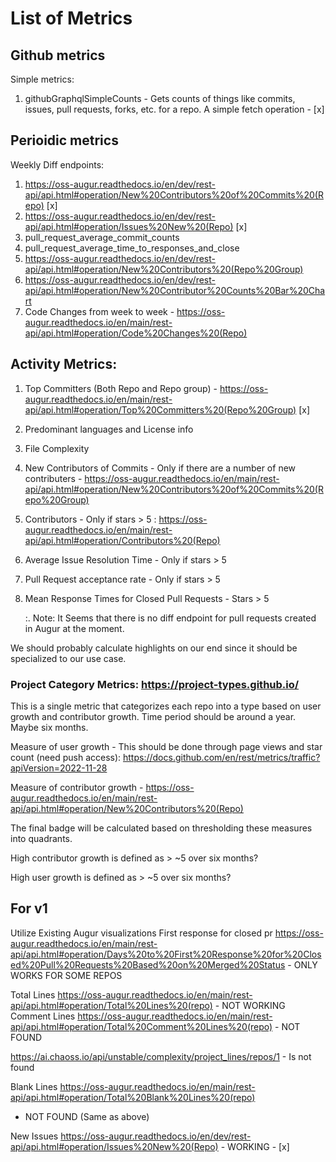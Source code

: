 # List of Metrics

## Github metrics

Simple metrics:
    
1. githubGraphqlSimpleCounts - Gets counts of things like commits, issues, pull requests, forks, etc. for a repo. A simple fetch operation - [x]


## Perioidic metrics

Weekly Diff endpoints:

1. https://oss-augur.readthedocs.io/en/dev/rest-api/api.html#operation/New%20Contributors%20of%20Commits%20(Repo) [x]
2. https://oss-augur.readthedocs.io/en/dev/rest-api/api.html#operation/Issues%20New%20(Repo) [x]
3. pull_request_average_commit_counts
4. pull_request_average_time_to_responses_and_close 
5. https://oss-augur.readthedocs.io/en/dev/rest-api/api.html#operation/New%20Contributors%20(Repo%20Group)
6. https://oss-augur.readthedocs.io/en/dev/rest-api/api.html#operation/New%20Contributor%20Counts%20Bar%20Chart
7. Code Changes from week to week - https://oss-augur.readthedocs.io/en/main/rest-api/api.html#operation/Code%20Changes%20(Repo)

## Activity Metrics:

1. Top Committers (Both Repo and Repo group) - https://oss-augur.readthedocs.io/en/main/rest-api/api.html#operation/Top%20Committers%20(Repo%20Group) [x]

2. Predominant languages and License info

3. File Complexity

2. New Contributors of Commits - Only if there are a number of new contributers - https://oss-augur.readthedocs.io/en/main/rest-api/api.html#operation/New%20Contributors%20of%20Commits%20(Repo%20Group)

3. Contributors - Only if stars > 5 : https://oss-augur.readthedocs.io/en/main/rest-api/api.html#operation/Contributors%20(Repo)

4. Average Issue Resolution Time - Only if stars > 5

5. Pull Request acceptance rate - Only if stars > 5

6. Mean Response Times for Closed Pull Requests - Stars > 5


    :. Note: It Seems that there is no diff endpoint for pull requests created in Augur at the moment.
    
We should probably calculate highlights on our end since it should be specialized to our use case.

### Project Category Metrics: https://project-types.github.io/

This is a single metric that categorizes each repo into a type based on user growth and contributor growth. Time period should be around a
year. Maybe six months.

Measure of user growth - This should be done through page views and star count (need push access): https://docs.github.com/en/rest/metrics/traffic?apiVersion=2022-11-28

Measure of contributor growth - https://oss-augur.readthedocs.io/en/main/rest-api/api.html#operation/New%20Contributors%20(Repo)

The final badge will be calculated based on thresholding these measures into quadrants.

High contributor growth is defined as > ~5 over six months?

High user growth is defined as > ~5 over six months?


## For v1

Utilize Existing Augur visualizations
    First response for closed pr https://oss-augur.readthedocs.io/en/main/rest-api/api.html#operation/Days%20to%20First%20Response%20for%20Closed%20Pull%20Requests%20Based%20on%20Merged%20Status - ONLY WORKS FOR SOME REPOS


Total Lines https://oss-augur.readthedocs.io/en/main/rest-api/api.html#operation/Total%20Lines%20(repo) - NOT WORKING
Comment Lines https://oss-augur.readthedocs.io/en/main/rest-api/api.html#operation/Total%20Comment%20Lines%20(repo) - NOT FOUND

https://ai.chaoss.io/api/unstable/complexity/project_lines/repos/1 - Is not found

Blank Lines https://oss-augur.readthedocs.io/en/main/rest-api/api.html#operation/Total%20Blank%20Lines%20(repo)
 - NOT FOUND (Same as above)

New Issues https://oss-augur.readthedocs.io/en/dev/rest-api/api.html#operation/Issues%20New%20(Repo) - WORKING - [x]
